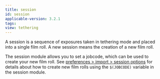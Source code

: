 ```yaml
---
title: session
id: session
applicable-version: 3.2.1
tags: 
view: tethering
---
```


A session is a sequence of exposures taken in tethering mode and placed into a single film roll. A new session means the creation of a new film roll. 

The session module allows you to set a jobcode, which can be used to create your new film roll. See [preferences > import > session options](../../../preferences-settings/import.md) for details about how to create new film rolls using the `$(JOBCODE)` variable in the session module.
